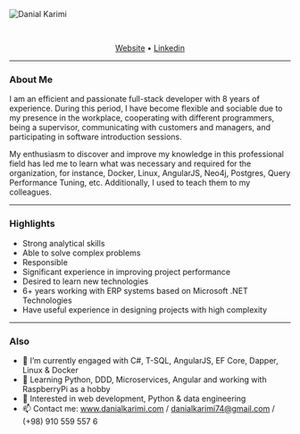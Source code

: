 <img src="http://www.danialkarimi.com/img/Me.png" alt="Danial Karimi" style="text-align: center; margin-bottom: 30px;" />

<p align="center">
  <a href="http://www.danialkarimi.com">Website</a> •
  <a href="https://www.linkedin.com/in/danialk13">Linkedin</a>
</p>

---
<h3> About Me </h3>

  <p> I am an efficient and passionate full-stack developer with 8 years of experience. During this period, I have become flexible and sociable due to my presence in the     workplace, cooperating with different programmers, being a supervisor, communicating with customers and managers, and participating in software introduction sessions.</p>

  <p> My enthusiasm to discover and improve my knowledge in this professional field has led me to learn what was necessary and required for the organization, for instance,     Docker, Linux, AngularJS, Neo4j, Postgres, Query Performance Tuning, etc. Additionally, I used to teach them to my colleagues.</p>

---
<h3>Highlights</h3>

  - Strong analytical skills
  - Able to solve complex problems
  - Responsible
  - Significant experience in improving project performance
  - Desired to learn new technologies
  - 6+ years working with ERP systems based on Microsoft .NET Technologies
  - Have useful experience in designing projects with high complexity
    
---
<h3>Also</h3>

- 🔭 I’m currently engaged with C#, T-SQL, AngularJS, EF Core, Dapper, Linux & Docker
- 🌱 Learning Python, DDD, Microservices, Angular and working with RaspberryPi as a hobby
- 🧐 Interested in web development, Python & data engineering
- 📫 Contact me: www.danialkarimi.com  /  danialkarimi74@gmail.com  /  (+98) 910 559 557 6

